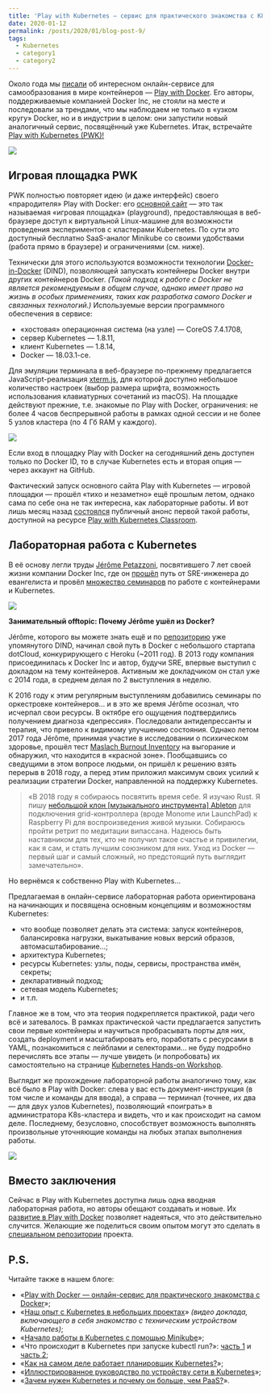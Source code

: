 ```yaml
---
title: 'Play with Kubernetes — сервис для практического знакомства с K8s'
date: 2020-01-12
permalink: /posts/2020/01/blog-post-9/
tags:
  - Kubernetes
  - category1
  - category2
---
```


Около года мы [писали](https://habr.com/company/flant/blog/334470/) об интересном онлайн-сервисе для самообразования в мире контейнеров — [Play with Docker](https://labs.play-with-docker.com/). Его авторы, поддерживаемые компанией Docker Inc, не стояли на месте и последовали за трендами, что мы наблюдаем не только в «узком кругу» Docker, но и в индустрии в целом: они запустили новый аналогичный сервис, посвящённый уже Kubernetes. Итак, встречайте [Play with Kubernetes (PWK)!](https://habr.com/ru/company/flant/blog/415381/)  

[![](https://habrastorage.org/webt/6q/wl/wl/6qwlwl4fa387ccs2sgoiamvjolk.png)](https://labs.play-with-k8s.com/)  

## Игровая площадка PWK  

PWK полностью повторяет идею (и даже интерфейс) своего «прародителя» Play with Docker: его [основной сайт](https://labs.play-with-k8s.com/) — это так называемая «игровая площадка» (playground), предоставляющая в веб-браузере доступ к виртуальной Linux-машине для возможности проведения экспериментов с кластерами Kubernetes. По сути это доступный бесплатно SaaS-аналог Minikube со своими удобствами (работа прямо в браузере) и ограничениями (см. ниже).  

Технически для этого используются возможности технологии [Docker-in-Docker](https://hub.docker.com/_/docker/) (DIND), позволяющей запускать контейнеры Docker внутри других контейнеров Docker. _(Такой подход к работе с Docker не является рекомендуемым в общем случае, однако имеет право на жизнь в особых применениях, таких как разработка самого Docker и связанных технологий.)_ Используемые версии программного обеспечения в сервисе:  

*  «хостовая» операционная система (на ­узле) — CoreOS 7.4.1708,
*  сервер Kubernetes — 1.8.11,
*  клиент Kubernetes — 1.8.14,
*  Docker — 18.03.1-ce.  

Для эмуляции терминала в веб-браузере по-прежнему предлагается JavaScript-реализация [xterm.js](https://xtermjs.org/), для которой доступно небольшое количество настроек (выбор размера шрифта, возможность использования клавиатурных сочетаний из macOS). На площадке действуют прежние, т.е. знакомые по Play with Docker, ограничения: не более 4 часов беспрерывной работы в рамках одной сессии и не более 5 узлов кластера (по 4 Гб RAM у каждого).  

![](https://habrastorage.org/webt/ye/tq/la/yetqlakflbi98de2yq2on8--tz8.png)  

Если вход в площадку Play with Docker на сегодняшний день доступен только по Docker ID, то в случае Kubernetes есть и вторая опция — через аккаунт на GitHub.  

Фактический запуск основного сайта Play with Kubernetes — игровой площадки — прошёл «тихо и незаметно» ещё прошлым летом, однако сама по себе она не так интересна, как лабораторные работы. И вот лишь месяц назад [состоялся](https://blog.docker.com/2018/05/introducing-play-kubernetes/) публичный анонс первой такой работы, доступной на ресурсе [Play with Kubernetes Classroom](https://training.play-with-kubernetes.com/).  

## Лабораторная работа с Kubernetes  

В её основу легли труды [Jérôme Petazzoni](https://twitter.com/jpetazzo), посвятившего 7 лет своей жизни компании Docker Inc, где он [прошёл](http://jpetazzo.github.io/2018/02/17/seven-years-at-docker/) путь от SRE-инженера до евангелиста и провёл [множество семинаров](http://container.training/past.html) по работе с контейнерами и Kubernetes.  

![](https://habrastorage.org/webt/if/pr/v6/ifprv6cw36t1xywzzg70qw7irbk.jpeg)  

**Занимательный offtopic: Почему Jérôme ушёл из Docker?**

Jérôme, которого вы можете знать ещё и по [репозиторию](https://github.com/jpetazzo/dind) уже упомянутого DIND, начинал свой путь в Docker с небольшого стартапа dotCloud, конкурирующего с Heroku (~2011 год). В 2013 году компания присоединилась к Docker Inc и автор, будучи SRE, впервые выступил с докладом на тему контейнеров. Активным же докладчиком он стал уже с 2014 года, в среднем делая по 2 выступления в неделю.  

К 2016 году к этим регулярным выступлениям добавились семинары по оркестровке контейнеров… и в это же время Jérôme осознал, что исчерпал свои ресурсы. В октябре его ощущения подтвердились получением диагноза «депрессия». Последовали антидепрессанты и терапия, что привело к видимому улучшению состояния. Однако летом 2017 года Jérôme, принимая участие в исследовании о психическом здоровье, прошёл тест [Maslach Burnout Inventory](https://en.wikipedia.org/wiki/Maslach_Burnout_Inventory) на выгорание и обнаружил, что находится в «красной зоне». Пообщавшись со сведущими в этом вопросе людьми, он пришёл к решению взять перерыв в 2018 году, а перед этим приложил максимум своих усилий к реализации стратегии Docker, направленной на поддержку Kubernetes.  

> «В 2018 году я собираюсь посвятить время себе. Я изучаю Rust. Я пишу [небольшой клон [музыкального инструмента] Ableton](https://www.youtube.com/watch?v=IkKDVlW2WPk)[](http://savefrom.net/?url=https%3A%2F%2Fwww.youtube.com%2Fwatch%3Fv%3DIkKDVlW2WPk&utm_source=userjs-chrome&utm_medium=extensions&utm_campaign=link_modifier "Получи прямую ссылку") для подключения grid-контроллера (вроде Monome или LaunchPad) к Raspberry Pi для воспроизведения живой музыки. Собираюсь пройти ретрит по медитации випассана. Надеюсь быть наставником для тех, кто не получил такое счастье и привилегии, как я сам, и стать лучшим союзником для них. Уход из Docker — первый шаг и самый сложный, но предстоящий путь выглядит замечательно».  

Но вернёмся к собственно Play with Kubernetes…  

Предлагаемая в онлайн-сервисе лабораторная работа ориентирована на начинающих и посвящена основным концепциям и возможностям Kubernetes:  

*  что вообще позволяет делать эта система: запуск контейнеров, балансировка нагрузки, выкатывание новых версий образов, автомасштабирование…;
*  архитектура Kubernetes;
*  ресурсы Kubernetes: узлы, поды, сервисы, пространства имён, секреты;
*  декларативный подход;
*  сетевая модель Kubernetes;
*  и т.п.  

Главное же в том, что эта теория подкрепляется практикой, ради чего всё и затевалось. В рамках практической части предлагается запустить свои первые контейнеры и научиться пробрасывать порты для них, создать deployment и масштабировать его, поработать с ресурсами в YAML, познакомиться с лейблами и селекторами… не буду подробно перечислять все этапы — лучше увидеть (и попробовать) их самостоятельно на странице [Kubernetes Hands-on Workshop](https://training.play-with-kubernetes.com/kubernetes-workshop).  

Выглядит же прохождение лабораторной работы аналогично тому, как всё было в Play with Docker: слева у вас есть документ-инструкция (в том числе и команды для ввода), а справа — терминал (точнее, их два — для двух узлов Kubernetes), позволяющий «поиграть» в администратора K8s-кластера и видеть, что и как происходит на самом деле. Последнему, безусловно, способствует возможность выполнять произвольные уточняющие команды на любых этапах выполнения работы.  

![](https://habrastorage.org/webt/dy/d3/wl/dyd3wlfdxbkwnwi20safswhhdn0.png)  

## Вместо заключения  

Сейчас в Play with Kubernetes доступна лишь одна вводная лабораторная работа, но авторы обещают создавать и новые. Их [развитие в Play with Docker](https://training.play-with-docker.com/) позволяет надеяться, что это действительно случится. Желающие же поделиться своим опытом могут это сделать в [специальном репозитории](https://github.com/play-with-docker/play-with-kubernetes.github.io) проекта.  

## P.S.  

Читайте также в нашем блоге:  

*  «[Play with Docker — онлайн-сервис для практического знакомства с Docker](https://habr.com/company/flant/blog/334470/)»;
*  «[Наш опыт с Kubernetes в небольших проектах](https://habr.com/company/flant/blog/331188/)» _(видео доклада, включающего в себя знакомство с техническим устройством Kubernetes)_;
*  «[Начало работы в Kubernetes с помощью Minikube](https://habr.com/company/flant/blog/333470/)»;
*  «Что происходит в Kubernetes при запуске kubectl run?»: [часть 1](https://habr.com/company/flant/blog/342658/) и [часть 2](https://habr.com/company/flant/blog/342822/);
*  «[Как на самом деле работает планировщик Kubernetes?](https://habr.com/company/flant/blog/335552/)»;
*  «[Иллюстрированное руководство по устройству сети в Kubernetes](https://habr.com/company/flant/blog/346304/)»;
*  «[Зачем нужен Kubernetes и почему он больше, чем PaaS?](https://habr.com/company/flant/blog/327338/)».
